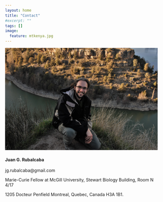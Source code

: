 ```yaml
---
layout: home
title: "Contact"
#excerpt: ""
tags: []
image:
  feature: mtkenya.jpg
---
```

<div class="tiles">
<div class="tile">
<img src="../images/jr.jpg" width="500px"  />
  </div>
<div class="tile">

<h4> Juan G. Rubalcaba </h4> 
<p> jg.rubalcaba@gmail.com  </p>
<p> Marie-Curie Fellow at McGill University, 
Stewart Biology Building, 
Room N 4/17 </p>
1205 Docteur Penfield
Montreal, Quebec, Canada H3A 1B1.

</div>
